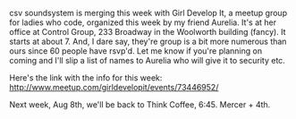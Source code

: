 csv soundsystem is merging this week with Girl Develop It, a meetup
group for ladies who code, organized this week by my friend Aurelia.
It's at her office at Control Group, 233 Broadway in the Woolworth
building (fancy). It starts at about 7. And, I dare say, they're group
is a bit more numerous than ours since 60 people have rsvp'd. Let me
know if you're planning on coming and I'll slip a list of names to
Aurelia who will give it to security etc.

Here's the link with the info for this week:
http://www.meetup.com/girldevelopit/events/73446952/

Next week, Aug 8th, we'll be back to Think Coffee, 6:45. Mercer + 4th.